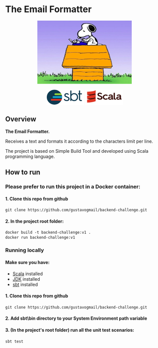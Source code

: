 # The Email Formatter

<p align="center">
  <img src="./images/logo.png" height="200" width="300" />
</p>

<div align="center">
    <img src="./images/sbt-logo.png" height="50" width="120" />
    <img src="./images/scala-logo.png" height="50" width="120" />
</div>

## Overview

<strong>The Email Formatter.</strong>

Receives a text and formats it according to the characters limit per line.

The project is based on Simple Build Tool and developed using Scala programming language.

## How to run
### Please prefer to run this project in a Docker container:
#### 1. Clone this repo from github
    git clone https://github.com/gustavogmail/backend-challenge.git
#### 2. In the project root folder:
    docker build -t backend-challenge:v1 .
    docker run backend-challenge:v1

### Running locally
#### Make sure you have: 
<ul>
    <li><a href="https://docs.scala-lang.org/getting-started/index.html">Scala</a> installed</li>
    <li><a href="https://www.oracle.com/java/technologies/downloads/#jdk18-windows">JDK</a> installed</li>
    <li><a href="https://www.scala-sbt.org/download.html">sbt</a> installed</li>
</ul>

#### 1. Clone this repo from github
    git clone https://github.com/gustavogmail/backend-challenge.git
#### 2. Add sbt\bin directory to your System Environment path variable

#### 3. (In the project's root folder) run all the unit test scenarios:
    sbt test
